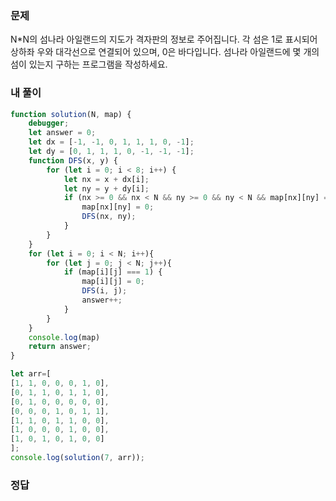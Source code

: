 ### 문제
N*N의 섬나라 아일랜드의 지도가 격자판의 정보로 주어집니다. 각 섬은 1로 표시되어 상하좌 우와 대각선으로 연결되어 있으며, 0은 바다입니다. 섬나라 아일랜드에 몇 개의 섬이 있는지 구하는 프로그램을 작성하세요.

### 내 풀이
```js
function solution(N, map) {
    debugger;
    let answer = 0;
    let dx = [-1, -1, 0, 1, 1, 1, 0, -1];
    let dy = [0, 1, 1, 1, 0, -1, -1, -1];
    function DFS(x, y) {
        for (let i = 0; i < 8; i++) {
            let nx = x + dx[i];
            let ny = y + dy[i];
            if (nx >= 0 && nx < N && ny >= 0 && ny < N && map[nx][ny] === 1) {
                map[nx][ny] = 0;
                DFS(nx, ny);
            }
        }
    }
    for (let i = 0; i < N; i++){
        for (let j = 0; j < N; j++){
            if (map[i][j] === 1) {
                map[i][j] = 0;
                DFS(i, j);
                answer++;
            }
        }
    }
    console.log(map)
    return answer;
}

let arr=[
[1, 1, 0, 0, 0, 1, 0], 
[0, 1, 1, 0, 1, 1, 0],
[0, 1, 0, 0, 0, 0, 0],
[0, 0, 0, 1, 0, 1, 1],
[1, 1, 0, 1, 1, 0, 0],
[1, 0, 0, 0, 1, 0, 0],
[1, 0, 1, 0, 1, 0, 0]
];
console.log(solution(7, arr));
```

### 정답
```js

```
